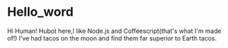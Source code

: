 # Hello_word
Hi Human!
Hubot here,I like Node.js and Coffeescript(that's what I'm made of!)
I've had tacos on the moon and find them far superior to Earth tacos. 
